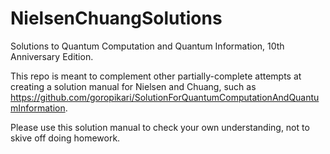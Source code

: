 # NielsenChuangSolutions
Solutions to Quantum Computation and Quantum Information, 10th Anniversary Edition. 

This repo is meant to complement other partially-complete attempts at creating a solution manual for Nielsen and Chuang, such as https://github.com/goropikari/SolutionForQuantumComputationAndQuantumInformation.

Please use this solution manual to check your own understanding, not to skive off doing homework. 
